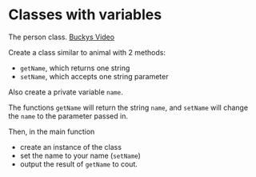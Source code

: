 # Classes with variables

The person class. [Buckys Video](https://www.youtube.com/watch?v=jTS7JTud1qQ)

Create a class similar to animal with 2 methods:

- `getName`, which returns one string
- `setName`, which accepts one string parameter

Also create a private variable `name`.

The functions `getName` will return the string `name`, and `setName` will change the `name` to the parameter passed in.

Then, in the main function
- create an instance of the class
- set the name to your name (`setName`)
- output the result of `getName` to cout.